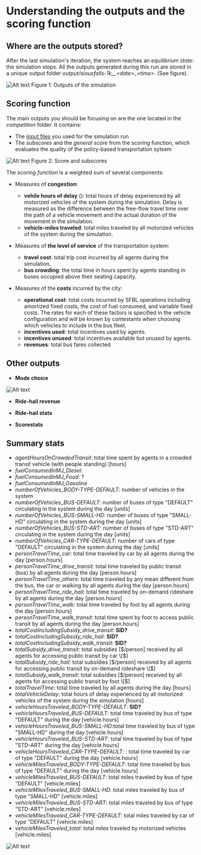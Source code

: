 # Understanding the outputs and the scoring function

## Where are the outputs stored?

After the last simulation's iteration, the system reaches an *equilibrium state*: the simulation stops. All the outputs generated during this run are stored in a unique output folder *output/siouxfalls-1k__\<date>_\<time>*. (See figure).

![Alt text](https://github.com/vgolfier/Uber-Prize-Starter-Kit/blob/master/Images/Output_folder_2.png)
Figure 1: Outputs of the simulation

## Scoring function

The main outputs you should be focusing on are the one located in the *competition* folder. It contains: 

* The [input files](https://github.com/vgolfier/Uber-Prize-Starter-Kit/blob/master/docs/Which-inputs-should-I-optimize%3F.md) you used for the simulation run
* The *subscores* and the *general score* from the scoring function, which evaluates the quality of the policy-based transportation sytsem 

![Alt text](https://github.com/vgolfier/Uber-Prize-Starter-Kit/blob/master/Images/The_scoring_function.png)
Figure 2: Score and subscores

The *scoring function* is a weighted sum of several components: 
* Measures of **congestion**:
  * **vehile hours of delay** (): total hours of delay experienced by all motorized vehicles of the system during the simulation. Delay is measured as the difference between the free-flow travel time over the path of a vehicle movement and the actual duration of the movement in the simulation. 
  * **vehicle-miles traveled**: total miles traveled by all motorized vehicles of the system during the simulation.
  
* Measures of **the level of service** of the transportation system:
  * **travel cost**: total trip cost incurred by all agents during the simulation.
  * **bus crowding**:  the total time in hours spent by agents standing in buses occupied above their seating capacity.

* Measures of the **costs** incurred by the city:
  * **operational cost**: total costs incurred by SFBL operations including amortized fixed costs, the cost of fuel consumed, and variable fixed costs. The rates for each of these factors is specified in the vehicle configuration and will be known by contestants when choosing which vehicles to include in the bus fleet.
  * **incentives used**: total incentives used by agents.
  * **incentives unused**: total incentives available but unused by agents. 
  * **revenues**: total bus fares collected

## Other outputs

* **Mode choice**

![Alt text](https://github.com/vgolfier/Uber-Prize-Starter-Kit/blob/master/Images/Mode_choice_histogram.png)

* **Ride-hail revenue**

* **Ride-hail stats**

* **Scorestats**

## Summary stats

* *agentHoursOnCrowdedTransit*: total time spent by agents in a crowded transit vehicle (with people standing) \[hours]
* *fuelConsumedInMJ_Diesel*:  
* *fuelConsumedInMJ_Food*: ?
* *fuelConsumedInMJ_Gasoline*
* *numberOfVehicles_BODY-TYPE-DEFAULT*: number of vehicles in the system 
* *numberOfVehicles_BUS-DEFAULT*: number of buses of type "DEFAULT" circulating in the system during the day \[units]
* *numberOfVehicles_BUS-SMALL-HD*: number of buses of type "SMALL-HD" circulating in the system during the day \[units]
* *numberOfVehicles_BUS-STD-ART*: number of buses of type "STD-ART" circulating in the system during the day \[units]
* *numberOfVehicles_CAR-TYPE-DEFAULT*: number of cars of type "DEFAULT" circulating in the system during the day \[units]
* *personTravelTime_car*: total time traveled by car by all agents during the day \[person.hours]
* *personTravelTime_drive_transit*: total time traveled by public transit (bus) by all agents during the day \[person.hours]
* *personTravelTime_others*: total time traveled by any  mean different from the bus, the car or walking by all agents during the day \[person.hours]
* *personTravelTime_ride_hail*: total time traveled by on-demand rideshare by all agents during the day \[person.hours]
* *personTravelTime_walk*: total time traveled by foot by all agents during the day \[person.hours]
* *personTravelTime_walk_transit*: total time spent by foot to access public transit by all agents during the day \[person.hours]
* *totalCostIncludingSubsidy_drive_transit*: **SID?**
* *totalCostIncludingSubsidy_ride_hail*: **SID?**
* *totalCostIncludingSubsidy_walk_transit*: **SID?**
* *totalSubsidy_drive_transit*: total subsidies \[$/person] received by all agents for accessing public transit by car \[$] 
* *totalSubsidy_ride_hail*: total subsidies \[$/person] received by all agents for accessing public transit by on-demand rideshare \[$] 
* *totalSubsidy_walk_transit*: total subsidies \[$/person] received by all agents for accessing public transit by foot \[$] 
* *totalTravelTime*: total time traveled by all agents during the day \[hours]
* *totalVehicleDelay*: total hours of delay experienced by all motorized vehicles of the system during the simulation \[hours]
* *vehicleHoursTraveled_BODY-TYPE-DEFAULT*: **SID?**
* *vehicleHoursTraveled_BUS-DEFAULT*: total time traveled by bus of type "DEFAULT" during the day \[vehicle.hours] 
* *vehicleHoursTraveled_BUS-SMALL-HD*:total time traveled by bus of type "SMALL-HD" during the day \[vehicle.hours] 
* *vehicleHoursTraveled_BUS-STD-ART*: total time traveled by bus of type "STD-ART" during the day \[vehicle.hours] 
* *vehicleHoursTraveled_CAR-TYPE-DEFAULT*: : total time traveled by car of type "DEFAULT" during the day \[vehicle.hours] 
* *vehicleMilesTraveled_BODY-TYPE-DEFAULT*: total time traveled by bus of type "DEFAULT" during the day \[vehicle.hours] 
* *vehicleMilesTraveled_BUS-DEFAULT*: total miles traveled by bus of type "DEFAULT" \[vehicle.miles]
* *vehicleMilesTraveled_BUS-SMALL-HD*: total miles traveled by bus of type "SMALL-HD" \[vehicle.miles]
* *vehicleMilesTraveled_BUS-STD-ART*: total miles traveled by bus of type "STD-ART" \[vehicle.miles]
* *vehicleMilesTraveled_CAR-TYPE-DEFAULT*: total miles traveled by car of type "DEFAULT" \[vehicle.miles]
* *vehicleMilesTraveled_total*: total miles traveled by motorized vehicles \[vehicle.miles]



![Alt text](https://github.com/vgolfier/Uber-Prize-Starter-Kit/blob/master/Images/Measures_of_congestion.png)
